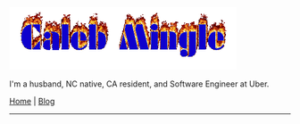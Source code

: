 ![](/assets/blog/logo.gif)

I'm a husband, NC native, CA resident, and Software Engineer at Uber.

[Home](/) | [Blog](/blog)

---
